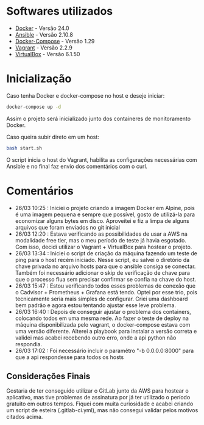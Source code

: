 # Softwares utilizados

* [Docker](https://docs.docker.com/engine/install/) - Versão 24.0
* [Ansible](https://docs.ansible.com/ansible/latest/installation_guide/intro_installation.html) - Versão 2.10.8 
* [Docker-Compose](https://github.com/docker/compose) - Versão 1.29
* [Vagrant](https://developer.hashicorp.com/vagrant/docs/installation) - Versão 2.2.9
* [VirtualBox](https://www.virtualbox.org/wiki/Downloads) - Versão 6.1.50

# Inicialização

Caso tenha Docker e docker-compose no host e deseje iniciar:


```bash
docker-compose up -d
```

Assim o projeto será inicializado junto dos containeres de monitoramento Docker.

Caso queira subir direto em um host:
```bash
bash start.sh
```

O script inicia o host do Vagrant, habilita as configurações necessárias com Ansible e no final faz envio dos comentários com o curl.

# Comentários

* 26/03 10:25 : Iniciei o projeto criando a imagem Docker em Alpine, pois é uma imagem pequena e sempre que possível, gosto de utilizá-la para economizar alguns bytes em disco. Aproveitei e fiz a limpa de alguns arquivos que foram enviados no git inicial
* 26/03 12:20 : Estava verificando as possibilidades de usar a AWS na modalidade free tier, mas o meu período de teste já havia esgotado. Com isso, decidi utilizar o Vagrant + VirtualBox para hostear o projeto. 
* 26/03 13:34 : Iniciei o script de criação da máquina fazendo um teste de ping para o host recém iniciado. Nesse script, eu salvei o diretório da chave privada no arquivo hosts para que o ansible consiga se conectar. Também foi necessário adicionar o skip de verificação de chave para que o processo flua sem precisar confirmar se confia na chave do host.
* 26/03 15:47 : Estou verificando todos esses problemas de conexão que o Cadvisor + Prometheus + Grafana está tendo. Optei por esse trio, pois tecnicamente seria mais simples de configurar. Criei uma dashboard bem padrão e agora estou tentando ajustar esse leve problema.
* 26/03 16:40 : Depois de conseguir ajustar o problema dos containers, colocando todos em uma mesma rede. Ao fazer o teste de deploy na máquina disponibilizada pelo vagrant, o docker-compose estava com uma versão diferente. Alterei a playbook para instalar a versão correta e validei mas acabei recebendo outro erro, onde a api python não respondia.
* 26/03 17:02 : Foi necessário incluir o paramêtro "-b 0.0.0.0:8000" para que a api respondesse para todos os hosts

## Considerações Finais

Gostaria de ter conseguido utilizar o GitLab junto da AWS para hostear o aplicativo, mas tive problemas de assinatura por já ter utilizado o período gratuito em outros tempos. Fiquei com muita curiosidade e acabei criando um script de esteira (.gitlab-ci.yml), mas não consegui validar pelos motivos citados acima.


